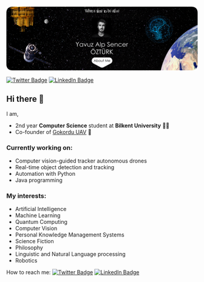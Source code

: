 
![Cover](./assets/github-readme-back-rounded-new.png)

[![Twitter Badge](https://img.shields.io/badge/Twitter-Profile-informational?style=flat&logo=twitter&logoColor=white&color=1CA2F1)](https://twitter.com/alpsencerozturk)
[![LinkedIn Badge](https://img.shields.io/badge/LinkedIn-Profile-informational?style=flat&logo=linkedin&logoColor=white&color=0D76A8)](https://www.linkedin.com/in/yavuzalpsencerozturk)
## Hi there 👋
I am,
- 2nd year **Computer Science** student at **Bilkent University** 👨‍💻
- Co-founder of [Gokordu UAV](https://gokordu.com) 🚁

### Currently working on:
- Computer vision-guided tracker autonomous drones
- Real-time object detection and tracking
- Automation with Python
- Java programming

### My interests:
- Artificial Intelligence
- Machine Learning
- Quantum Computing
- Computer Vision
- Personal Knowledge Management Systems
- Science Fiction
- Philosophy
- Linguistic and Natural Language processing
- Robotics

How to reach me:
[![Twitter Badge](https://img.shields.io/badge/Twitter-Profile-informational?style=flat&logo=twitter&logoColor=white&color=1CA2F1)](https://twitter.com/alpsencerozturk)
[![LinkedIn Badge](https://img.shields.io/badge/LinkedIn-Profile-informational?style=flat&logo=linkedin&logoColor=white&color=0D76A8)](https://www.linkedin.com/in/yavuzalpsencerozturk)


<!--
**alpsencer/alpsencer** is a ✨ _special_ ✨ repository because its `README.md` (this file) appears on your GitHub profile.



Here are some ideas to get you started:

- 🔭 I’m currently working on ...
- 🌱 I’m currently learning ...
- 👯 I’m looking to collaborate on ...
- 🤔 I’m looking for help with ...
- 💬 Ask me about ...
- 📫 How to reach me: ...
- 😄 Pronouns: ...
- ⚡ Fun fact: ...
-->
